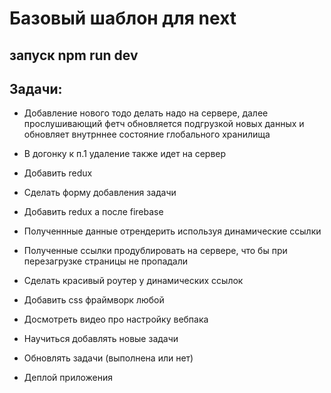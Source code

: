 # Базовый шаблон для next

## запуск npm run dev

## Задачи:

- Добавление нового тодо делать надо на сервере, далее прослушивающий фетч обновляется подгрузкой новых данных и обновляет внутрннее состояние глобального хранилища

- В догонку к п.1 удаление также идет на сервер

- Добавить redux

- Сделать форму добавления задачи

- Добавить reduх а после firebase

- Полученнные данные отрендерить используя динамические ссылки

- Полученные ссылки продублировать на сервере, что бы при перезагрузке страницы не пропадали

- Сделать красивый роутер у динамических ссылок

- Добавить css фраймворк любой

- Досмотреть видео про настройку вебпака

- Научиться добавлять новые задачи

- Обновлять задачи (выполнена или нет)

- Деплой приложения

